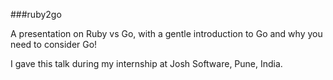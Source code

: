 ###ruby2go

A presentation on Ruby vs Go, with a gentle introduction to Go and why you need to consider Go!

I gave this talk during my internship at Josh Software, Pune, India.
